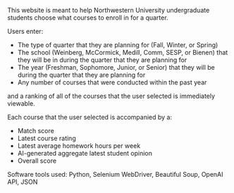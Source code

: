 This website is meant to help Northwestern University undergraduate students choose what courses to enroll in for a quarter.

Users enter:
- The type of quarter that they are planning for (Fall, Winter, or Spring)
- The school (Weinberg, McCormick, Medill, Comm, SESP, or Bienen) that they will be in during the quarter that they are planning for
- The year (Freshman, Sophomore, Junior, or Senior) that they will be during the quarter that they are planning for
- Any number of courses that were conducted within the past year

and a ranking of all of the courses that the user selected is immediately viewable.

Each course that the user selected is accompanied by a:
- Match score
- Latest course rating
- Latest average homework hours per week
- AI-generated aggregate latest student opinion
- Overall score


Software tools used: Python, Selenium WebDriver, Beautiful Soup, OpenAI API, JSON